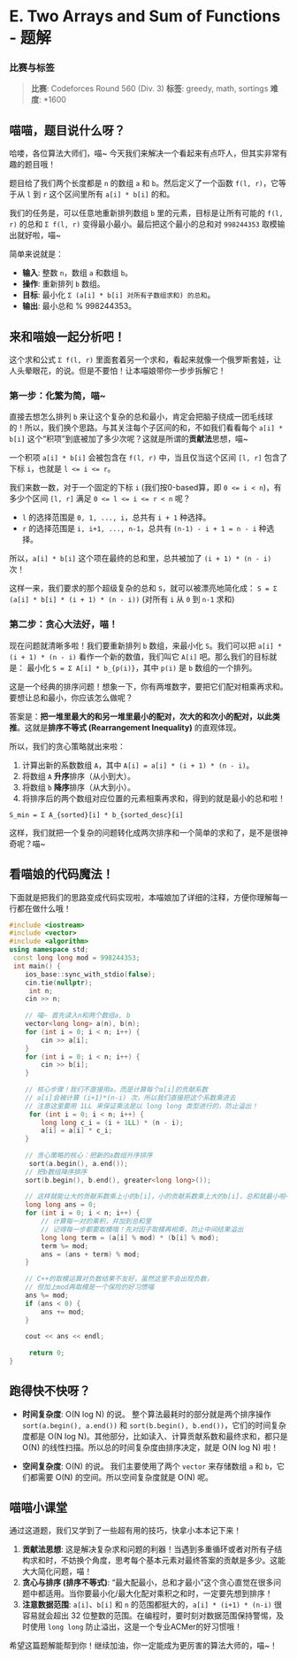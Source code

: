 # E. Two Arrays and Sum of Functions - 题解

### 比赛与标签
> **比赛**: Codeforces Round 560 (Div. 3)
> **标签**: greedy, math, sortings
> **难度**: *1600

## 喵喵，题目说什么呀？
哈喽，各位算法大师们，喵~ 今天我们来解决一个看起来有点吓人，但其实非常有趣的题目哦！

题目给了我们两个长度都是 `n` 的数组 `a` 和 `b`。然后定义了一个函数 `f(l, r)`，它等于从 `l` 到 `r` 这个区间里所有 `a[i] * b[i]` 的和。

我们的任务是，可以任意地重新排列数组 `b` 里的元素，目标是让所有可能的 `f(l, r)` 的总和 `Σ f(l, r)` 变得最小最小。最后把这个最小的总和对 `998244353` 取模输出就好啦，喵~

简单来说就是：
- **输入**: 整数 `n`，数组 `a` 和数组 `b`。
- **操作**: 重新排列 `b` 数组。
- **目标**: 最小化 `Σ (a[i] * b[i] 对所有子数组求和) 的总和`。
- **输出**: 最小总和 % 998244353。

## 来和喵娘一起分析吧！
这个求和公式 `Σ f(l, r)` 里面套着另一个求和，看起来就像一个俄罗斯套娃，让人头晕眼花，的说。但是不要怕！让本喵娘带你一步步拆解它！

### 第一步：化繁为简，喵~
直接去想怎么排列 `b` 来让这个复杂的总和最小，肯定会把脑子绕成一团毛线球的！所以，我们换个思路。与其关注每个子区间的和，不如我们看看每个 `a[i] * b[i]` 这个“积项”到底被加了多少次呢？这就是所谓的**贡献法**思想，喵~

一个积项 `a[i] * b[i]` 会被包含在 `f(l, r)` 中，当且仅当这个区间 `[l, r]` 包含了下标 `i`，也就是 `l <= i <= r`。

我们来数一数，对于一个固定的下标 `i` (我们按0-based算，即 `0 <= i < n`)，有多少个区间 `[l, r]` 满足 `0 <= l <= i <= r < n` 呢？
- `l` 的选择范围是 `0, 1, ..., i`，总共有 `i + 1` 种选择。
- `r` 的选择范围是 `i, i+1, ..., n-1`，总共有 `(n-1) - i + 1 = n - i` 种选择。

所以，`a[i] * b[i]` 这个项在最终的总和里，总共被加了 `(i + 1) * (n - i)` 次！

这样一来，我们要求的那个超级复杂的总和 `S`，就可以被漂亮地简化成：
`S = Σ (a[i] * b[i] * (i + 1) * (n - i))`  (对所有 `i` 从 `0` 到 `n-1` 求和)

### 第二步：贪心大法好，喵！
现在问题就清晰多啦！我们要重新排列 `b` 数组，来最小化 `S`。我们可以把 `a[i] * (i + 1) * (n - i)` 看作一个新的数值，我们叫它 `A[i]` 吧。那么我们的目标就是：
最小化 `S = Σ A[i] * b_{p(i)}`，其中 `p(i)` 是 `b` 数组的一个排列。

这是一个经典的排序问题！想象一下，你有两堆数字，要把它们配对相乘再求和。要想让总和最小，你应该怎么做呢？

答案是：**把一堆里最大的和另一堆里最小的配对，次大的和次小的配对，以此类推**。这就是**排序不等式 (Rearrangement Inequality)** 的直观体现。

所以，我们的贪心策略就出来啦：
1.  计算出新的系数数组 `A`，其中 `A[i] = a[i] * (i + 1) * (n - i)`。
2.  将数组 `A` **升序**排序（从小到大）。
3.  将数组 `b` **降序**排序（从大到小）。
4.  将排序后的两个数组对应位置的元素相乘再求和，得到的就是最小的总和啦！

`S_min = Σ A_{sorted}[i] * b_{sorted_desc}[i]`

这样，我们就把一个复杂的问题转化成两次排序和一个简单的求和了，是不是很神奇呢？喵~

## 看喵娘的代码魔法！
下面就是把我们的思路变成代码实现啦，本喵娘加了详细的注释，方便你理解每一行都在做什么哦！

```cpp
#include <iostream>
#include <vector>
#include <algorithm>
using namespace std;
 const long long mod = 998244353;
 int main() {
    ios_base::sync_with_stdio(false);
    cin.tie(nullptr);
     int n;
    cin >> n;
    
    // 喵~ 首先读入n和两个数组a, b
    vector<long long> a(n), b(n);
    for (int i = 0; i < n; i++) {
        cin >> a[i];
    }
    for (int i = 0; i < n; i++) {
        cin >> b[i];
    }
    
    // 核心步骤！我们不直接用a，而是计算每个a[i]的贡献系数
    // a[i]会被计算 (i+1)*(n-i) 次，所以我们直接把这个系数乘进去
    // 注意这里要用 1LL 来保证乘法是以 long long 类型进行的，防止溢出！
     for (int i = 0; i < n; i++) {
        long long c_i = (i + 1LL) * (n - i);
        a[i] = a[i] * c_i;
    }
    
    // 贪心策略的核心：把新的a数组升序排序
     sort(a.begin(), a.end());
    // 把b数组降序排序
    sort(b.begin(), b.end(), greater<long long>());
    
    // 这样就能让大的贡献系数乘上小的b[i]，小的贡献系数乘上大的b[i]，总和就最小啦~
    long long ans = 0;
    for (int i = 0; i < n; i++) {
        // 计算每一对的乘积，并加到总和里
        // 记得每一步都要取模哦！先对因子取模再相乘，防止中间结果溢出
        long long term = (a[i] % mod) * (b[i] % mod);
        term %= mod;
        ans = (ans + term) % mod;
    }
    
    // C++的取模运算对负数结果不友好，虽然这里不会出现负数，
    // 但加上mod再取模是一个保险的好习惯喵
    ans %= mod;
    if (ans < 0) {
        ans += mod;
    }
    
    cout << ans << endl;
    
     return 0;
}
```

## 跑得快不快呀？
- **时间复杂度**: O(N log N) 的说。
  整个算法最耗时的部分就是两个排序操作 `sort(a.begin(), a.end())` 和 `sort(b.begin(), b.end())`，它们的时间复杂度都是 O(N log N)。其他部分，比如读入、计算贡献系数和最终求和，都只是 O(N) 的线性扫描。所以总的时间复杂度由排序决定，就是 O(N log N) 啦！

- **空间复杂度**: O(N) 的说。
  我们主要使用了两个 `vector` 来存储数组 `a` 和 `b`，它们都需要 O(N) 的空间。所以空间复杂度就是 O(N) 呢。

## 喵喵小课堂
通过这道题，我们又学到了一些超有用的技巧，快拿小本本记下来！

1.  **贡献法思想**: 这是解决复杂求和问题的利器！当遇到多重循环或者对所有子结构求和时，不妨换个角度，思考每个基本元素对最终答案的贡献是多少。这能大大简化问题，喵！
2.  **贪心与排序 (排序不等式)**: “最大配最小，总和才最小”这个贪心直觉在很多问题中都适用。当你要最小化/最大化配对乘积之和时，一定要先想到排序！
3.  **注意数据范围**: `a[i]`、`b[i]` 和 `n` 的范围都挺大的，`a[i] * (i+1) * (n-i)` 很容易就会超出 32 位整数的范围。在编程时，要时刻对数据范围保持警惕，及时使用 `long long` 防止溢出，这是一个专业ACMer的好习惯哦！

希望这篇题解能帮到你！继续加油，你一定能成为更厉害的算法大师的，喵~！